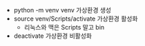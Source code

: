 - python -m venv venv 가상환경 생성
- source venv/Scripts/activate 가상환경 활성화
    - 리눅스와 맥은 Scripts 말고 bin
- deactivate 가상환경 비활성화